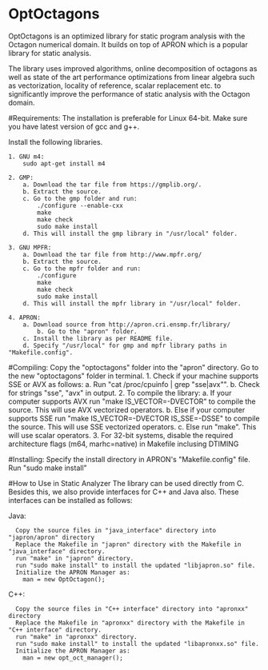 # OptOctagons
OptOctagons is an optimized library for static program analysis with the Octagon numerical domain. It builds on top of APRON which is a popular library for static analysis. 

The library uses improved algorithms, online decomposition of octagons as well as state of the art performance optimizations from linear algebra such as vectorization, locality of reference, scalar replacement etc. to significantly improve the performance of static analysis with the Octagon domain.

#Requirements:
  The installation is preferable for Linux 64-bit. Make sure you have latest version of gcc and g++.

  Install the following libraries.

    1. GNU m4:
		sudo apt-get install m4

    2. GMP:
		a. Download the tar file from https://gmplib.org/.
		b. Extract the source.
		c. Go to the gmp folder and run:
			./configure --enable-cxx
			make 
			make check
			sudo make install
		d. This will install the gmp library in "/usr/local" folder.

    3. GNU MPFR:
		a. Download the tar file from http://www.mpfr.org/
		b. Extract the source.
		c. Go to the mpfr folder and run:
			./configure
			make
			make check
			sudo make install
		d. This will install the mpfr library in "/usr/local" folder.

    4. APRON:
		a. Download source from http://apron.cri.ensmp.fr/library/
        	b. Go to the "apron" folder.
		c. Install the library as per README file. 
		d. Specify "/usr/local" for gmp and mpfr library paths in "Makefile.config".
  
#Compiling:
    Copy the "optoctagons" folder into the "apron" directory.
    Go to the new "optoctagons" folder in terminal.
		1. Check if your machine supports SSE or AVX as follows:
			a. Run "cat /proc/cpuinfo | grep "sse\|avx"".
			b. Check for strings "sse", "avx" in output.
		2. To compile the library: 
			a. If your computer supports AVX 
			   run "make IS_VECTOR=-DVECTOR" to compile the source. 
			   This will use AVX vectorized operators.
			b. Else if your computer supports SSE 
			   run "make IS_VECTOR=-DVECTOR IS_SSE=-DSSE" to compile the source. 
			   This will use SSE vectorized operators.
			c. Else run "make". This will use scalar operators.
		3. For 32-bit systems, disable the required architecture flags (m64, marhc=native) in Makefile inclusing DTIMING
      
#Installing:
    Specify the install directory in APRON's "Makefile.config" file.
    Run "sudo make install"
    
#How to Use in Static Analyzer
  The library can be used directly from C. Besides this, we also provide interfaces for C++ and Java also.
  These interfaces can be installed as follows:

  Java:
	
      Copy the source files in "java_interface" directory into "japron/apron" directory
      Replace the Makefile in "japron" directory with the Makefile in "java_interface" directory.
      run "make" in "japron" directory.
      run "sudo make install" to install the updated "libjapron.so" file.
      Initialize the APRON Manager as:
        man = new OptOctagon();
      
  C++:
      
      Copy the source files in "C++ interface" directory into "apronxx" directory
      Replace the Makefile in "apronxx" directory with the Makefile in "C++ interface" directory.
      run "make" in "apronxx" directory.
      run "sudo make install" to install the updated "libapronxx.so" file.
      Initialize the APRON Manager as:
        man = new opt_oct_manager();
